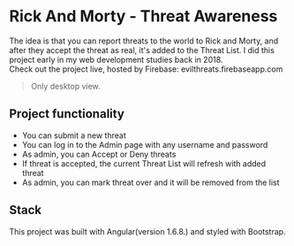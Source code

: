 # Rick And Morty - Threat Awareness
The idea is that you can report threats to the world to Rick and Morty, and after they accept the threat as real, it's added to the Threat List. I did this project early in my web development studies back in 2018. <br>
Check out the project live, hosted by Firebase: evilthreats.firebaseapp.com 

> Only desktop view.

## Project functionality
  * You can submit a new threat
  * You can log in to the Admin page with any username and password
  * As admin, you can Accept or Deny threats
  * If threat is accepted, the current Threat List will refresh with added threat
  * As admin, you can mark threat over and it will be removed from the list

## Stack
This project was built with Angular(version 1.6.8.) and styled with Bootstrap.
